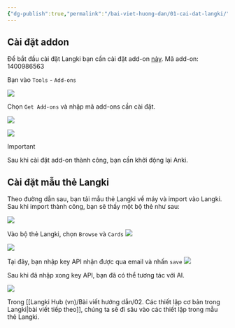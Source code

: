 ```yaml
---
{"dg-publish":true,"permalink":"/bai-viet-huong-dan/01-cai-dat-langki/"}
---
```


## Cài đặt addon

Để bắt đầu cài đặt Langki bạn cần cài đặt add-on [này](https://ankiweb.net/shared/info/1400986563).
Mã add-on: 1400986563

Bạn vào `Tools` - `Add-ons`

![](https://i.imgur.com/oZFILqR.png)

Chọn `Get Add-ons` và nhập mã add-ons cần cài đặt.

![](https://i.imgur.com/do7zdJO.png)

![](https://i.imgur.com/K34Rj2q.png)

> [!important]
> Sau khi cài đặt add-on thành công, bạn cần khởi động lại Anki.

## Cài đặt mẫu thẻ Langki

Theo đường dẫn sau, bạn tải mẫu thẻ Langki về máy và import vào Langki. Sau khi import thành công, bạn sẽ thấy một bộ thẻ như sau:

![](https://i.imgur.com/h4EyJE5.png)

Vào bộ thẻ Langki, chọn `Browse` và `Cards`
![](https://i.imgur.com/WYrMpNa.png)

![](https://i.imgur.com/pOvewJz.png)

Tại đây, bạn nhập key API nhận được qua email và nhấn `save`
![](https://i.imgur.com/qAgSz8i.png)

Sau khi đã nhập xong key API, bạn đã có thể tương tác với AI.

![](https://i.imgur.com/d0KzoEY.png)

Trong [[Langki Hub (vn)/Bài viết hướng dẫn/02. Các thiết lập cơ bản trong Langki\|bài viết tiếp theo]], chúng ta sẽ đi sâu vào các thiết lập trong mẫu thẻ Langki.

